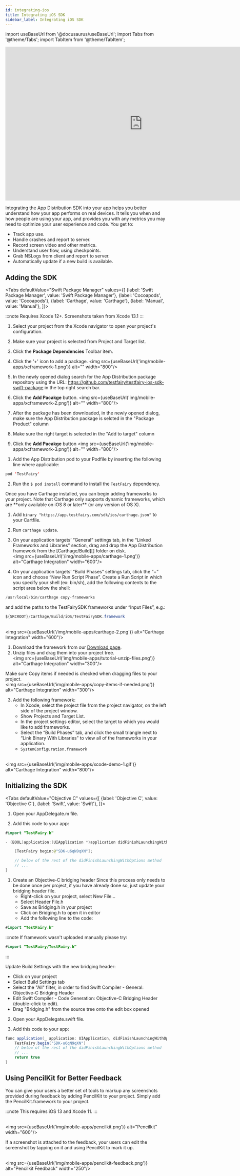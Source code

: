 ```yaml
---
id: integrating-ios
title: Integrating iOS SDK
sidebar_label: Integrating iOS SDK
---
```


import useBaseUrl from '@docusaurus/useBaseUrl';
import Tabs from '@theme/Tabs';
import TabItem from '@theme/TabItem';


<iframe width="854" height="480" src="https://www.youtube.com/embed/DhRX5UukvPM" frameborder="0" allow="autoplay; encrypted-media" allowfullscreen></iframe>

Integrating the App Distribution SDK into your app helps you better understand how your app performs on real devices. It tells you when and how people are using your app, and provides you with any metrics you may need to optimize your user experience and code.
You get to:

* Track app use.
* Handle crashes and report to server.
* Record screen video and other metrics.
* Understand user flow, using checkpoints.
* Grab NSLogs from client and report to server.
* Automatically update if a new build is available.

## Adding the SDK


<Tabs
defaultValue="Swift Package Manager"
values={[
{label: 'Swift Package Manager', value: 'Swift Package Manager'},
{label: 'Cocoapods', value: 'Cocoapods'},
{label: 'Carthage', value: 'Carthage'},
{label: 'Manual', value: 'Manual'},
]}>

<TabItem value="Swift Package Manager">

:::note
Requires Xcode 12+. Screenshots taken from Xcode 13.1
:::

1. Select your project from the Xcode navigator to open your project's configuration.
2. Make sure your project is selected from Project and Target list.
3. Click the **Package Dependencies** Toolbar item.
4. Click the '+' icon to add a package.
<img src={useBaseUrl('img/mobile-apps/xcframework-1.png')} alt="" width="800"/>

1. In the newly opened dialog search for the App Distribution package repository using the URL: https://github.com/testfairy/testfairy-ios-sdk-swift-package in the top right search bar.
2. Click the **Add Pacakge** button.
<img src={useBaseUrl('img/mobile-apps/xcframework-2.png')} alt="" width="800"/>

1. After the package has been downloaded, in the newly opened dialog, make sure the App Distribution package is selcted in the "Package Product" column
2. Make sure the right target is selected in the "Add to target" column
3. Click the **Add Pacakge** button
<img src={useBaseUrl('img/mobile-apps/xcframework-3.png')} alt="" width="800"/>

</TabItem>
<TabItem value="Cocoapods">

1. Add the App Distribution pod to your Podfile by inserting the following line where applicable:
```java
pod 'TestFairy'
```           
2. Run the `$ pod install` command to install the `TestFairy` dependency.



</TabItem>

<TabItem value="Carthage">
Once you have Carthage installed, you can begin adding frameworks to your project. Note that Carthage only supports dynamic frameworks, which are **only available on iOS 8 or later** (or any version of OS X).

1. Add `binary "https://app.testfairy.com/sdk/ios/carthage.json"` to your Cartfile.
2. Run `carthage update`.
3. On your application targets’ “General” settings tab, in the “Linked Frameworks and Libraries” section, drag and drop the App Distribution framework from the [Carthage/Build][] folder on disk.
<br/><img src={useBaseUrl('/img/mobile-apps/carthage-1.png')} alt="Carthage Integration" width="600"/>

4. On your application targets’ “Build Phases” settings tab, click the “+” icon and choose “New Run Script Phase”. Create a Run Script in which you specify your shell (ex: bin/sh), add the following contents to the script area below the shell:
```java
/usr/local/bin/carthage copy-frameworks
```           
and add the paths to the TestFairySDK frameworks under “Input Files”, e.g.:
```java
${SRCROOT}/Carthage/Build/iOS/TestFairySDK.framework
``` 
<br/><img src={useBaseUrl('/img/mobile-apps/carthage-2.png')} alt="Carthage Integration" width="600"/>             
</TabItem>

<TabItem value="Manual">

1. Download the framework from our [Download page](https://app.testfairy.com/sdk/ios/).
2. Unzip files and drag them into your project tree.
<br/><img src={useBaseUrl('img/mobile-apps/tutorial-unzip-files.png')} alt="Carthage Integration" width="300"/>  

Make sure Copy items if needed is checked when dragging files to your project.
<br/><img src={useBaseUrl('img/mobile-apps/copy-items-if-needed.png')} alt="Carthage Integration" width="300"/>


3. Add the following framework:
   * In Xcode, select the project file from the project navigator, on the left side of the project window. 
   * Show Projects and Target List.
   * In the project settings editor, select the target to which you would like to add frameworks.
   * Select the “Build Phases” tab, and click the small triangle next to “Link Binary With Libraries” to view all of the frameworks in your application.
   * `SystemConfiguration.framework`

  <br/><img src={useBaseUrl('img/mobile-apps/xcode-demo-1.gif')} alt="Carthage Integration" width="800"/>

           
</TabItem>
</Tabs>

## Initializing the SDK

<Tabs
defaultValue="Objective C"
values={[
{label: 'Objective C', value: 'Objective C'},
{label: 'Swift', value: 'Swift'},
]}>

<TabItem value="Objective C">

1. Open your AppDelegate.m file.

2. Add this code to your app:
```java
#import "TestFairy.h"

- (BOOL)application:(UIApplication *)application didFinishLaunchingWithOptions:(NSDictionary *)launchOptions {

	[TestFairy begin:@"SDK-u6qN9qXN"];

	// below of the rest of the didFinishLaunchingWithOptions method
	// ...
}
```
</TabItem>
<TabItem value="Swift">

1. Create an Objective-C bridging header
   Since this process only needs to be done once per project, if you have already done so, just update your bridging header file.
   * Right-click on your project, select New File...
   * Select Header File.h
   * Save as Bridging.h in your project
   * Click on Bridging.h to open it in editor
   * Add the following line to the code:

```java
#import "TestFairy.h"
```
:::note
If framework wasn't uploaded manually please try:
```java
#import "TestFairy/TestFairy.h"
```
:::

Update Build Settings with the new bridging header:
* Click on your project
* Select Build Settings tab
* Select the "All" filter, in order to find Swift Compiler - General: Objective-C Bridging Header
* Edit Swift Compiler - Code Generation: Objective-C Bridging Header (double-click to edit).
* Drag "Bridging.h" from the source tree onto the edit box opened

2. Open your AppDelegate.swift file.

3. Add this code to your app:

```java
func application(_ application: UIApplication, didFinishLaunchingWithOptions launchOptions: [UIApplicationLaunchOptionsKey: Any]?) -> Bool {
	TestFairy.begin("SDK-u6qN9qXN")
	// below of the rest of the didFinishLaunchingWithOptions method
	// ...
	return true
}
```	

</TabItem>
</Tabs>

## Using PencilKit for Better Feedback
You can give your users a better set of tools to markup any screenshots provided during feedback by adding PencilKit to your project. Simply add the PencilKit.framework to your project.

:::note
This requires iOS 13 and Xcode 11.
:::

<br/><img src={useBaseUrl('img/mobile-apps/pencilkit.png')} alt="Pencilkit" width="600"/>

If a screenshot is attached to the feedback, your users can edit the screenshot by tapping on it and using PencilKit to mark it up.

<br/><img src={useBaseUrl('img/mobile-apps/pencilkit-feedback.png')} alt="Pencilkit Feedback" width="250"/>